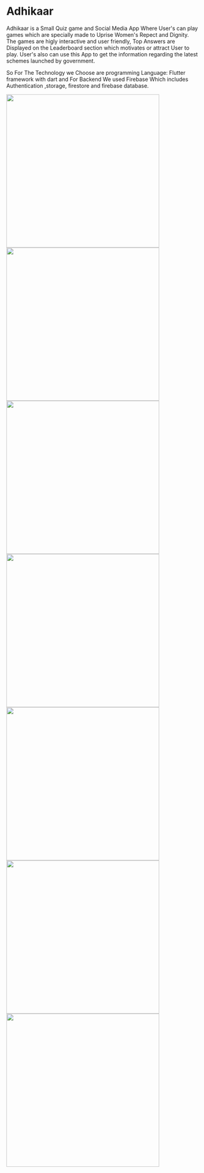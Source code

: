 # Adhikaar

Adhikaar is a Small Quiz game and Social Media App Where User's can play games 
which are specially made to Uprise Women's Repect and Dignity. The games are higly interactive and user friendly,
 Top Answers are Displayed on the Leaderboard section which  motivates or attract User to play. User's also can use this App 
to get the information regarding the latest schemes launched by government.


So For The Technology we Choose are programming Language: Flutter framework with dart and For Backend We used Firebase Which
 includes Authentication ,storage, firestore and firebase database.
 
 <img src="Screenshots/WhatsApp Image 2021-02-07 at 11.41.32 PM.jpeg" height="400"  />  <img src="Screenshots/WhatsApp Image 2021-02-07 at 11.40.43 PM.jpeg" height="400"  /> 
<img src="Screenshots/WhatsApp Image 2021-02-07 at 11.40.44 PM.jpeg" height="400"  /> <img src="Screenshots/WhatsApp Image 2021-02-07 at 11.40.46 PM.jpeg" height="400"  /> 
<img src="Screenshots/WhatsApp Image 2021-02-07 at 11.40.48 PM.jpeg" height="400"  /> <img src="Screenshots/WhatsApp Image 2021-02-07 at 11.41.29 PM.jpeg" height="400"  /> <img src="Screenshots/WhatsApp Image 2021-02-07 at 11.41.32 PM.jpeg" height="400"  /> 

